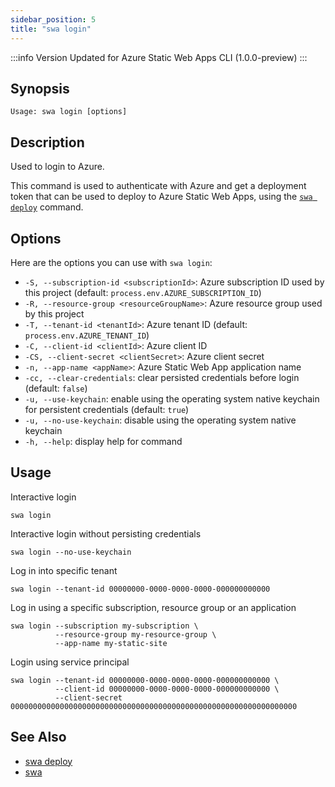 ```yaml
---
sidebar_position: 5
title: "swa login"
---
```


:::info Version
Updated for Azure Static Web Apps CLI (1.0.0-preview)
:::

## Synopsis

```
Usage: swa login [options]
```

## Description

Used to login to Azure.

This command is used to authenticate with Azure and get a deployment token that can be used to deploy to Azure Static Web Apps, using the [`swa deploy`](swa-deploy) command.

## Options

Here are the options you can use with `swa login`:

- `-S, --subscription-id <subscriptionId>`: Azure subscription ID used by this project (default: `process.env.AZURE_SUBSCRIPTION_ID`)
- `-R, --resource-group <resourceGroupName>`: Azure resource group used by this project
- `-T, --tenant-id <tenantId>`: Azure tenant ID (default: `process.env.AZURE_TENANT_ID`)
- `-C, --client-id <clientId>`: Azure client ID
- `-CS, --client-secret <clientSecret>`: Azure client secret
- `-n, --app-name <appName>`: Azure Static Web App application name
- `-cc, --clear-credentials`: clear persisted credentials before login (default: `false`)
- `-u, --use-keychain`: enable using the operating system native keychain for persistent credentials (default: `true`)
- `-u, --no-use-keychain`: disable using the operating system native keychain
- `-h, --help`: display help for command

## Usage

Interactive login

```
swa login
```

Interactive login without persisting credentials

```
swa login --no-use-keychain
```

Log in into specific tenant

```
swa login --tenant-id 00000000-0000-0000-0000-000000000000
```

Log in using a specific subscription, resource group or an application

```
swa login --subscription my-subscription \
          --resource-group my-resource-group \
          --app-name my-static-site
```

Login using service principal

```
swa login --tenant-id 00000000-0000-0000-0000-000000000000 \
          --client-id 00000000-0000-0000-0000-000000000000 \
          --client-secret 0000000000000000000000000000000000000000000000000000000000000000
```

## See Also

- [swa deploy](docs/cli/swa-deploy)
- [swa](docs/cli/swa)
